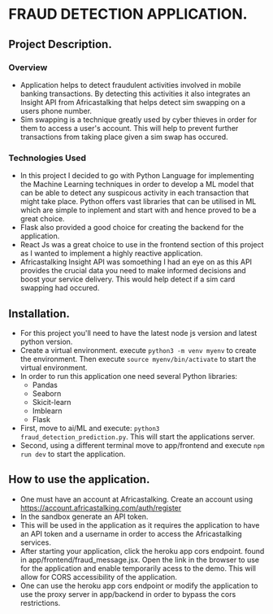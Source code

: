 # FRAUD DETECTION APPLICATION.
## Project Description.

### Overview
- Application helps to detect fraudulent activities involved in mobile banking transactions. By detecting this activities it also integrates an Insight API from Africastalking that helps detect sim swapping on a users phone number.  
- Sim swapping is a technique greatly used by cyber thieves in order for them to access a user's account. This will help to prevent further transactions from taking place given a sim swap has occured.

### Technologies Used
- In this project I decided to go with Python Language for implementing the Machine Learning techniques in order to develop a ML model that can be able to detect any suspicous activity in each transaction that might take place. Python offers vast libraries that can be utilised in ML which are simple to inplement and start with and hence proved to be a great choice. 
- Flask also provided a good choice for creating the backend for the application.
- React Js was a great choice to use in the frontend section of this project as I wanted to implement a highly reactive application.
- Africastalking Insight API was somoething I had an eye on as this API provides the crucial data you need to make informed decisions and boost your service delivery. This would help detect if a sim card swapping had occured.

## Installation.
- For this project you'll need to have the latest node js version and latest python version.
- Create a virtual environment. execute `python3 -m venv myenv` to create the environment. Then execute `source myenv/bin/activate` to start the virtual environment.
- In order to run this application one need several Python libraries:
    * Pandas
    * Seaborn
    * Skicit-learn
    * Imblearn
    * Flask
- First, move to ai/ML and execute: `python3 fraud_detection_prediction.py`. This will start the applications server.
- Second, using a different terminal move to app/frontend and execute `npm run dev` to start the application.


## How to use the application.
- One must have an account at Africastalking. Create an account using https://account.africastalking.com/auth/register
- In the sandbox generate an API token.
- This will be used in the application as it requires the application to have an API token and a username in order to access the Africastalking services.
- After starting your application, click the heroku app cors endpoint. found in app/frontend/fraud_message.jsx. Open the link in the browser to use for the application and enable temporarily acess to the demo. This will allow for CORS accessibility of the application.
- One can use the heroku app cors endpoint or modify the application to use the proxy server in app/backend in order to bypass the cors restrictions.
